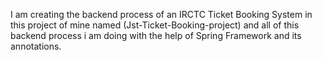 I am creating the backend process of an IRCTC Ticket Booking System in this project of mine named (Jst-Ticket-Booking-project) and all of this backend process i am doing with the help of Spring Framework and its annotations.
